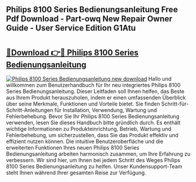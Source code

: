 ## Philips 8100 Series Bedienungsanleitung Free Pdf Download - Part-owq New Repair Owner Guide - User Service Edition G1Atu

# <h2><a href="http://df4mso.blite.top/?on=Philips+8100+Series+Bedienungsanleitung">🔗Download 👉🔴 Philips 8100 Series Bedienungsanleitung</a></h2>

[![Philips 8100 Series Bedienungsanleitung new download](https://i.imgur.com/lujVjoI.png)](http://df4mso.blite.top/?on=Philips+8100+Series+Bedienungsanleitung)
Hallo und willkommen zum Benutzerhandbuch für Ihr neu integriertes Philips 8100 Series Bedienungsanleitung. Dieser Leitfaden soll Ihnen helfen, das Beste aus Ihrem Produkt herauszuholen, indem er einen umfassenden Überblick über seine Merkmale, Funktionen und Vorteile bietet. Sie finden Schritt-für-Schritt-Anleitungen für Installation, Verwendung, Wartung und Fehlerbehebung. Bevor Sie Ihr Philips 8100 Series Bedienungsanleitung verwenden, lesen Sie dieses Handbuch bitte gründlich durch. Es enthält wichtige Informationen zu Produkteinrichtung, Betrieb, Wartung und Fehlerbehebung, um sicherzustellen, dass Sie das Produkt effektiv und effizient nutzen können. Die intuitive Benutzeroberfläche und die erweiterten Funktionen Ihres neuen Philips 8100 Series Bedienungsanleitung arbeiten harmonisch zusammen, um Ihre Erfahrung zu verbessern. Wir sind hier, um Ihnen bei jedem Schritt des Weges Philips 8100 Series Bedienungsanleitung zu helfen. Unser Kundensupport-Team steht Ihnen während Ihrer gesamten Reise zur Verfügung.
